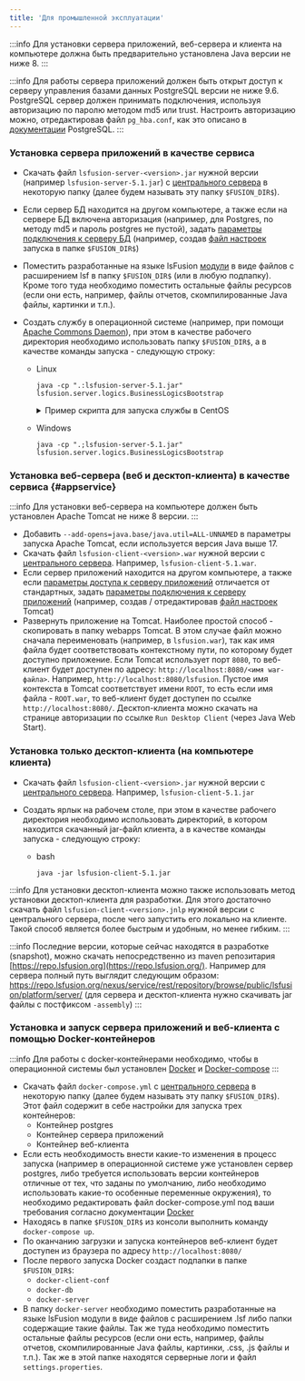 ```yaml
---
title: 'Для промышленной эксплуатации'
---
```



:::info
Для установки сервера приложений, веб-сервера и клиента на компьютере должна быть предварительно установлена Java версии не ниже 8.
:::


:::info
Для работы сервера приложений должен быть открыт доступ к серверу управления базами данных PostgreSQL версии не ниже 9.6. PostgreSQL сервер должен принимать подключения, используя авторизацию по паролю методом md5 или trust. Настроить авторизацию можно, отредактировав файл `pg_hba.conf`, как это описано в [документации](http://www.postgresql.org/docs/9.2/static/auth-pg-hba-conf.html) PostgreSQL.
:::

### Установка сервера приложений в качестве сервиса

-   Скачать файл `lsfusion-server-<version>.jar` нужной версии (например `lsfusion-server-5.1.jar`) с [центрального сервера](https://download.lsfusion.org/java/) в некоторую папку (далее будем называть эту папку `$FUSION_DIR$`).

-   Если сервер БД находится на другом компьютере, а также если на сервере БД включена авторизация (например, для Postgres, по методу md5 и пароль postgres не пустой), задать [параметры подключения к серверу БД](Launch_parameters.md#connectdb) (например, создав [файл настроек](Launch_parameters.md#filesettings) запуска в папке `$FUSION_DIR$`)

-   Поместить разработанные на языке lsFusion [модули](Modules.md) в виде файлов с расширением lsf в папку `$FUSION_DIR$` (или в любую подпапку). Кроме того туда необходимо поместить остальные файлы ресурсов (если они есть, например, файлы отчетов, скомпилированные Java файлы, картинки и т.п.).

<a className="lsdoc-anchor" id="command"/>

-   Создать службу в операционной системе (например, при помощи [Apache Commons Daemon](http://commons.apache.org/daemon/)), при этом в качестве рабочего директория необходимо использовать папку `$FUSION_DIR$`, а в качестве команды запуска - следующую строку:

    - Linux
        ```shell script title="bash"   
        java -cp ".:lsfusion-server-5.1.jar" lsfusion.server.logics.BusinessLogicsBootstrap
        ```
      <details>
      <summary>Пример скрипта для запуска службы в CentOS</summary>

        ```
        [Unit]
        Description=lsFusion
        After=network.target
        
        [Service]
        Type=forking
        Environment="PID_FILE=/usr/lsfusion/jsvc-lsfusion.pid"
        Environment="JAVA_HOME=/usr/java/latest"
        Environment="LSFUSION_HOME=/usr/lsfusion"
        Environment="LSFUSION_OPTS=-Xms1g -Xmx4g"
        Environment="CLASSPATH=.:lsfusion-server-5.1.jar"
        
        ExecStart=/usr/bin/jsvc \
                -home $JAVA_HOME \
                -jvm server \
                -cwd $LSFUSION_HOME \
                -pidfile $PID_FILE \
                -outfile ${LSFUSION_HOME}/logs/stdout.log \
                -errfile ${LSFUSION_HOME}/logs/stderr.log \
                -cp ${LSFUSION_HOME}/${CLASSPATH} \
                $LSFUSION_OPTS \
                lsfusion.server.logics.BusinessLogicsBootstrap
        
        ExecStop=/usr/bin/jsvc \
                -home $JAVA_HOME \
                -stop \
                -pidfile $PID_FILE \
                lsfusion.server.logics.BusinessLogicsBootstrap
        
        [Install]
        WantedBy=multi-user.target
        ```
            
      </details>

    - Windows
        ```shell script title="cmd"
        java -cp ".;lsfusion-server-5.1.jar" lsfusion.server.logics.BusinessLogicsBootstrap
        ```

### Установка веб-сервера (веб и десктоп-клиента) в качестве сервиса {#appservice}


:::info
Для установки веб-сервера на компьютере должен быть установлен Apache Tomcat не ниже 8 версии.
:::

-   Добавить `--add-opens=java.base/java.util=ALL-UNNAMED` в параметры запуска Apache Tomcat, если используется версия Java выше 17.
-   Скачать файл `lsfusion-client-<version>.war` нужной версии с [центрального сервера](https://download.lsfusion.org/java/). Например, `lsfusion-client-5.1.war`. 
-   Если сервер приложений находится на другом компьютере, а также если [параметры доступа к серверу приложений](Launch_parameters.md#accessapp) отличается от стандартных, задать [параметры подключения к серверу приложений](Launch_parameters.md#connectapp) (например, создав / отредактировав [файл настроек](Launch_parameters.md#filewebsettings) Tomcat) 
-   Развернуть приложение на Tomcat. Наиболее простой способ - скопировать в папку webapps Tomcat. В этом случае файл можно сначала переименовать (например, в `lsfusion.war`), так как имя файла будет соответствовать контекстному пути, по которому будет доступно приложение. Если Tomcat использует порт `8080`, то веб-клиент будет доступен по адресу: `http://localhost:8080/<имя war-файла>`. Например, `http://localhost:8080/lsfusion`. Пустое имя контекста в Tomcat соответствует имени `ROOT`, то есть если имя файла - `ROOT.war`, то веб-клиент будет доступен по ссылке `http://localhost:8080/`. Десктоп-клиента можно скачать на странице авторизации по ссылке `Run Desktop Client` (через Java Web Start).

### Установка только десктоп-клиента (на компьютере клиента)

-   Скачать файл `lsfusion-client-<version>.jar` нужной версии с [центрального сервера](https://download.lsfusion.org/). Например, `lsfusion-client-5.1.jar`

-   Создать ярлык на рабочем столе, при этом в качестве рабочего директория необходимо использовать директорий, в котором находится скачанный jar-файл клиента, а в качестве команды запуска - следующую строку:

    - bash
        ```shell script
        java -jar lsfusion-client-5.1.jar
        ```


:::info
Для установки десктоп-клиента можно также использовать метод установки десктоп-клиента для разработки. Для этого достаточно скачать файл `lsfusion-client-<version>.jnlp` нужной версии с центрального сервера, после чего запустить его локально на клиенте. Такой способ является более быстрым и удобным, но менее гибким.
:::


:::info
Последние версии, которые сейчас находятся в разработке (snapshot), можно скачать непосредственно из maven репозитария [https://repo.lsfusion.org](https://repo.lsfusion.org/). Например для сервера полный путь выглядит следующим образом: https://repo.lsfusion.org/nexus/service/rest/repository/browse/public/lsfusion/platform/server/ (для сервера и десктоп-клиента нужно скачивать jar файлы с постфиксом `-assembly`)
:::

### Установка и запуск сервера приложений и веб-клиента с помощью Docker-контейнеров

:::info
Для работы с docker-контейнерами необходимо, чтобы в операционной системы был установлен [Docker](https://docs.docker.com/get-docker/) и [Docker-compose](https://docs.docker.com/compose/)
:::

-   Скачать файл `docker-compose.yml` с [центрального сервера](https://download.lsfusion.org/docker/) в некоторую папку (далее будем называть эту папку `$FUSION_DIR$`).
    Этот файл содержит в себе настройки для запуска трех контейнеров:
    - Контейнер postgres
    - Контейнер сервера приложений
    - Контейнер веб-клиента
-   Если есть необходимость внести какие-то изменения в процесс запуска (например в операционной системе уже установлен сервер postgres, либо требуется использовать версии контейнеров отличные от тех, что заданы по умолчанию, либо необходимо использовать какие-то особенные переменные окружения), то необходимо редактировать файл docker-compose.yml под ваши требования согласно документации [Docker](https://docs.docker.com/get-started/overview/)
-   Находясь в папке `$FUSION_DIR$` из консоли выполнить команду `docker-compose up`.
-   По оканчанию загрузки и запуска контейнеров веб-клиент будет доступен из браузера по адресу `http://localhost:8080/`
-   После первого запуска Docker создаст подпапки в папке `$FUSION_DIR$`:
    - `docker-client-conf`
    - `docker-db`
    - `docker-server`
-   В папку `docker-server` необходимо поместить разработанные на языке lsFusion модули в виде файлов с расширением .lsf либо папки содержащие такие файлы. Так же туда необходимо поместить остальные файлы ресурсов (если они есть, например, файлы отчетов, скомпилированные Java файлы, картинки, .css, .js файлы и т.п.). Так же в этой папке находятся серверные логи и файл `settings.properties`.